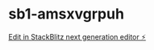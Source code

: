 # sb1-amsxvgrpuh

[Edit in StackBlitz next generation editor ⚡️](https://stackblitz.com/~/github.com/arihanjamil/sb1-amsxvgrpuh)